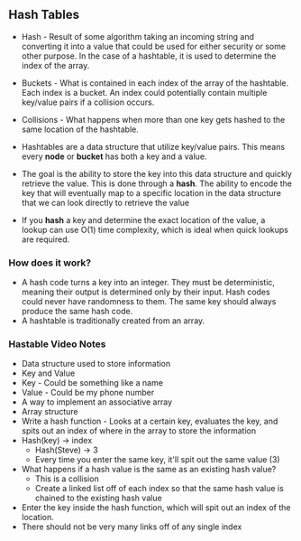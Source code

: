 ## Hash Tables

- Hash - Result of some algorithm taking an incoming string and converting it into a value that could be used for either security or some other purpose. In the case of a hashtable, it is used to determine the index of the array.
- Buckets - What is contained in each index of the array of the hashtable. Each index is a bucket. An index could potentially contain multiple key/value pairs if a collision occurs.
- Collisions - What happens when more than one key gets hashed to the same location of the hashtable.

- Hashtables are a data structure that utilize key/value pairs. This means every **node** or **bucket** has both a key and a value.

- The goal is the ability to store the key into this data structure and quickly retrieve the value. This is done through a **hash**. The ability to encode the key that will eventually map to a specific location in the data structure that we can look directly to retrieve the value

- If you **hash** a key and determine the exact location of the value, a lookup can use O(1) time complexity, which is ideal when quick lookups are required.

### How does it work?

- A hash code turns a key into an integer. They must be deterministic, meaning their output is determined only by their input. Hash codes could never have randomness to them. The same key should always produce the same hash code.
- A hashtable is traditionally created from an array.

### Hastable Video Notes

- Data structure used to store information
- Key and Value
- Key - Could be something like a name
- Value - Could be my phone number
- A way to implement an associative array
- Array structure
- Write a hash function - Looks at a certain key, evaluates the key, and spits out an index of where in the array to store the information
- Hash(key) -> index
  - Hash(Steve) -> 3
  - Every time you enter the same key, it'll spit out the same value (3)
- What happens if a hash value is the same as an existing hash value?
  - This is a collision
  - Create a linked list off of each index so that the same hash value is chained to the existing hash value
- Enter the key inside the hash function, which will spit out an index of the location.
- There should not be very many links off of any single index
